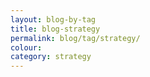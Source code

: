 ```yaml
---
layout: blog-by-tag
title: blog-strategy
permalink: blog/tag/strategy/
colour:
category: strategy
---
```

